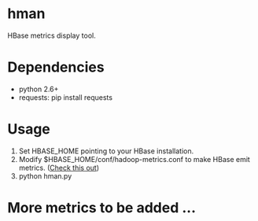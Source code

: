 hman
====

HBase metrics display tool.

Dependencies
============
+ python 2.6+
+ requests: pip install requests

Usage
=====
1. Set HBASE_HOME pointing to your HBase installation.
2. Modify $HBASE_HOME/conf/hadoop-metrics.conf to make HBase emit metrics. ([Check this out](http://hbase.apache.org/metrics.html))
3. python hman.py

More metrics to be added ...
============================
